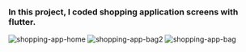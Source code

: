 ### In this project, I coded shopping application screens with flutter.

![shopping-app-home](https://github.com/emirtascakir/emir-s-flutter-ui-apps/assets/74801643/718e7f99-15b4-44a1-b3c2-15f25801735d)
![shopping-app-bag2](https://github.com/emirtascakir/emir-s-flutter-ui-apps/assets/74801643/d6c3dcf0-58ff-4e9d-b6bd-b9704e0aaca3)
![shopping-app-bag](https://github.com/emirtascakir/emir-s-flutter-ui-apps/assets/74801643/bebe331c-6e27-4c54-8eca-f90d31ad5990)
